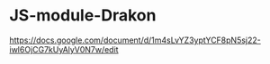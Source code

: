 # JS-module-Drakon
https://docs.google.com/document/d/1m4sLvYZ3yptYCF8pN5sj22-iwl6OjCG7kUyAlyV0N7w/edit
